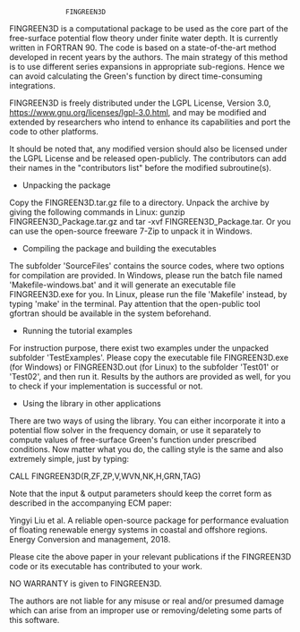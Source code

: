 
                  FINGREEN3D


FINGREEN3D is a computational package to be used as the core part of the free-surface potential flow theory under finite water depth. It is currently written in FORTRAN 90. The code is based on a state-of-the-art method developed in recent years by the authors. The main strategy of this method is to use different series expansions in appropriate sub-regions. Hence we can avoid calculating the Green's
function by direct time-consuming integrations. 

FINGREEN3D is freely distributed under the LGPL License, Version 3.0, https://www.gnu.org/licenses/lgpl-3.0.html, and may be modified and 
extended by researchers who intend to enhance its capabilities and port the code to other platforms.

It should be noted that, any modified version should also be licensed under the LGPL License and be released open-publicly. The contributors can add their names in the "contributors list" before the modified subroutine(s).

- Unpacking the package

Copy the FINGREEN3D.tar.gz file to a directory. Unpack the archive by giving the following commands in Linux: gunzip FINGREEN3D_Package.tar.gz and tar -xvf FINGREEN3D_Package.tar. Or you can use the open-source freeware 7-Zip to unpack it in Windows.

- Compiling the package and building the executables

The subfolder 'SourceFiles' contains the source codes, where two options for compilation are provided. In Windows, please run the batch file named 'Makefile-windows.bat' and it will generate an executable file FINGREEN3D.exe for you. In Linux, please run the file 'Makefile' instead, by typing 'make' in the terminal. Pay attention that the open-public tool gfortran should be available in the system beforehand.

- Running the tutorial examples

For instruction purpose, there exist two examples under the unpacked subfolder 'TestExamples'. Please copy the executable file FINGREEN3D.exe (for Windows) or FINGREEN3D.out (for Linux) to the subfolder 'Test01' or 'Test02', and then run it. Results by the authors are provided as well, for you to check if your implementation is successful or not.

- Using the library in other applications

There are two ways of using the library. You can either incorporate it into a potential flow solver in the frequency domain, or use it 
separately to compute values of free-surface Green's function under prescribed conditions. Now matter what you do, the calling style 
is the same and also extremely simple, just by typing:

CALL FINGREEN3D(R,ZF,ZP,V,WVN,NK,H,GRN,TAG)

Note that the input & output parameters should keep the corret form as described in the accompanying ECM paper:

Yingyi Liu et al. A reliable open-source package for performance evaluation of floating renewable energy systems in coastal and offshore regions. Energy Conversion and management, 2018.

Please cite the above paper in your relevant publications if the FINGREEN3D code or its executable has contributed to your work.

NO WARRANTY is given to FINGREEN3D.

The authors are not liable for any misuse or real and/or presumed damage which can arise from an improper use or removing/deleting some 
parts of this software.
